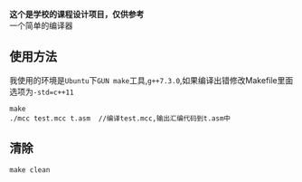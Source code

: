 **这个是学校的课程设计项目，仅供参考**<br>
一个简单的编译器

## 使用方法
我使用的环境是`Ubuntu`下`GUN make`工具,`g++7.3.0`,如果编译出错修改Makefile里面选项为`-std=c++11`
````
make
./mcc test.mcc t.asm  //编译test.mcc,输出汇编代码到t.asm中
````

## 清除
````
make clean
````
